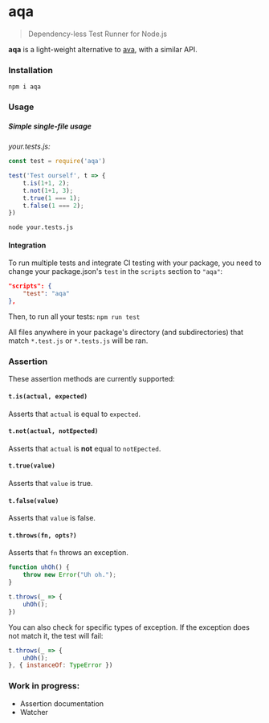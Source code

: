 # aqa
> Dependency-less Test Runner for Node.js

**aqa** is a light-weight alternative to [ava](https://github.com/avajs/ava), with a similar API.

### Installation
```
npm i aqa
```

### Usage

##### Simple single-file usage

_your.tests.js:_
```js
const test = require('aqa')

test('Test ourself', t => {    
    t.is(1+1, 2);
    t.not(1+1, 3);
    t.true(1 === 1);
    t.false(1 === 2);
})
```

`
node your.tests.js
`
#### Integration
To run multiple tests and integrate CI testing with your package, you need to change your package.json's `test` in the `scripts` section to `"aqa"`:
```json
"scripts": {
    "test": "aqa"
},
```
Then, to run all your tests: `npm run test`

All files anywhere in your package's directory (and subdirectories) that match `*.test.js` or `*.tests.js` will be ran.

### Assertion
These assertion methods are currently supported:
#### `t.is(actual, expected)`
Asserts that `actual` is equal to `expected`.
#### `t.not(actual, notEpected)`
Asserts that `actual` is **not** equal to `notEpected`.
#### `t.true(value)`
Asserts that `value` is true.
#### `t.false(value)`
Asserts that `value` is false.
#### `t.throws(fn, opts?)`
Asserts that `fn` throws an exception.
```js
function uhOh() {
    throw new Error("Uh oh.");
}

t.throws(_ => {
    uhOh();
})
```
You can also check for specific types of exception. If the exception does not match it, the test will fail:
```js
t.throws(_ => {
    uhOh();
}, { instanceOf: TypeError })
```


### Work in progress:
- Assertion documentation
- Watcher
